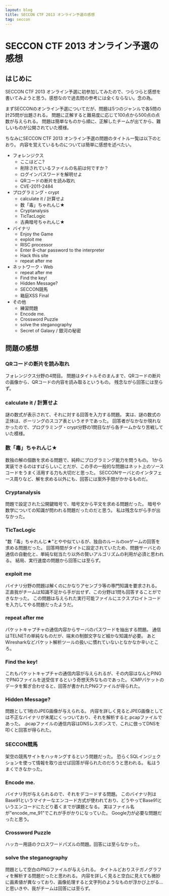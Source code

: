 ```yaml
---
layout: blog
title: SECCON CTF 2013 オンライン予選の感想
tag: seccon
---
```


# SECCON CTF 2013 オンライン予選の感想

## はじめに

SECCON CTF 2013 オンライン予選に初参加してみたので、つらつらと感想を書いてみようと思う。感想なので過去問の参考には全くならない。念の為。

まずSECCONのオンライン予選についてだが、問題は5つのジャンルで各5問の計25問が出題される。
問題に正解すると難易度に応じて100点から500点の点数が与えられる。
問題は簡単なものから順に、正解したチームが出てから、難しいものが公開されていた模様。

ちなみにSECCON CTF 2013 オンライン予選の問題のタイトル一覧は以下のとおり。
内容を覚えているものについては簡単に感想を述べたい。

- フォレンジクス
  - ここはどこ?
  - 削除されているファイルの名前は何ですか？
  - ログインパスワードを解明せよ
  - QRコードの断片を読み取れ
  - CVE-2011-2484
- プログラミング・crypt
  - calculate it / 計算せよ
  - 数「毒」ちゃれんじ★
  - Cryptanalysis
  - TicTacLogic
  - 古典暗号ちゃれんじ★
- バイナリ
  - Enjoy the Game
  - exploit me
  - RISC processor
  - Enter 8-char password to the interpreter
  - Hack this site
  - repeat after me
- ネットワーク・Web
  - repeat after me
  - Find the key!
  - Hidden Message?
  - SECCON競馬
  - 箱庭XSS Final
- その他
  - 練習問題
  - Encode me.
  - Crossword Puzzle
  - solve the steganography
  - Secret of Galaxy / 銀河の秘密

## 問題の感想

### QRコードの断片を読み取れ

フォレンジクス分野の4問目。
問題はタイトルそのまんまで、QRコードの断片の画像から、QRコードの内容を読み取るというもの。
残念ながら回答には至らず。

### calculate it / 計算せよ

謎の数式が表示されて、それに対する回答を入力する問題。
実は、謎の数式の正体は、ボーリングのスコア表というオチであった。
回答者がなかなか現れなかったので、プログラミング・crypt分野の1問目ながら各チームかなり苦戦していた模様。

### 数「毒」ちゃれんじ★

数独の解の個数を求める問題で、純粋にプログラミング能力を問うもの。
1から実装できるのはすばらしいことだが、この手の一般的な問題はネット上のソースコードをうまく活用する力も大切だと思った。
SECCONサーバとのインタフェース周りなど、解を求める以外にも、回答には案外手間がかかるものだ。

### Cryptanalysis

問題で設定された公開鍵暗号で、暗号文から平文を求める問題だった。
暗号や数学についての知識が問われる問題だったのだと思う。
私は残念ながら手が出なかった。

### TicTacLogic

"数「毒」ちゃれんじ★"とやや似ているが、独自のルールのoxゲームの回答を求める問題だった。
回答時間がタイトに設定されていたため、問題サーバとの通信の自動化と、単純な総当たり以外の賢いアルゴリズムの利用が必須と思われる。
結局、実行速度の問題から回答には至らず。

### exploit me

バイナリ分野の問題は解くのにかなりアセンブラ等の専門知識を要求される。
正直我がチームは知識不足から手が出せず、この分野は1問も回答することができなかった。
この問題は与えられた実行可能ファイルにエクスプロイトコードを入力してやる問題だったようだ。

### repeat after me

パケットキャプチャの通信内容からサーバのパスワードを抽出する問題。
通信はTELNETの単純なものだが、端末の制御文字など細かな知識が必要。
あとWiresharkなどパケット解析ツールの扱いに慣れていないとなかなか辛いところ。

### Find the key!

これもパケットキャプチャの通信内容が与えられるが、その内容はなんとPINGでPNGファイルを送受信するという奇想天外なものであった。
ICMPパケットのデータを繋ぎ合わせると、回答が書かれたPNGファイルが得られた。

### Hidden Message?

問題として1枚のJPEG画像が与えられる。
内容を詳しく見るとJPEG画像としては不正なバイナリが末尾にくっついており、それを解析すると.pcapファイルであった。
.pcapファイルの通信内容はDNSレスポンスで、これに倣ってDNSを叩くと回答が得られた。

### SECCON競馬

架空の競馬サイトをハッキングするという問題だった。
恐らくSQLインジェクションを使って情報を取り出せば回答が得られたのだろうと思われる。
私はうまくできなかった。

### Encode me.

バイナリ列が与えられるので、それをデコードする問題。
このバイナリ列はBase91というマイナーなエンコード方式が使われており、どうやってBase91というエンコードにたどり着くまでが課題となる。
実はファイル名が"encode_me_91"でこれが手がかりになっていた。
Google力が必要な問題だったと思う。

### Crossword Puzzle

ハッカー用語のクロスワードパズルの問題。回答には至らなかった。

### solve the steganography

問題として空白のPNGファイルが与えられる。
タイトルどおりステガノグラフィを解析する問題だったと思われる。
内容を詳しく見ると空白に見えても微妙に画素値が異なっており、画像処理すると文字列のようなものが浮かび上がる…と思いきや、我がチームは回答には至らず。
